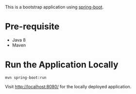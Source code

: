 This is a bootstrap application using [spring-boot](https://github.com/spring-projects/spring-boot).

# Pre-requisite

- Java 8
- Maven

# Run the Application Locally

`mvn spring-boot:run`

Visit [http://localhost:8080/](http://localhost:8080/) for the locally deployed application.

